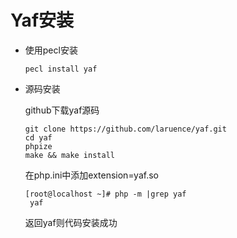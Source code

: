 # Yaf安装
* 使用pecl安装

    ``pecl install yaf``
* 源码安装

    github下载yaf源码

    ```
    git clone https://github.com/laruence/yaf.git
    cd yaf
    phpize
    make && make install
    ```
    在php.ini中添加extension=yaf.so
    ```
    [root@localhost ~]# php -m |grep yaf
     yaf
    ```
    返回yaf则代码安装成功
